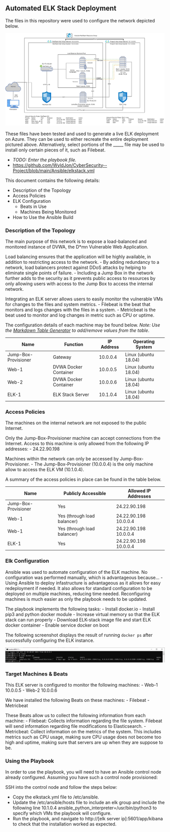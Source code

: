 ## Automated ELK Stack Deployment

The files in this repository were used to configure the network depicted below.

![alt text](https://github.com/WyldJon/CyberSecurity--Project/blob/main/Diagrams/Jonathan%20Walker%20ELK%20Project%20Diagram.drawio.png)

These files have been tested and used to generate a live ELK deployment on Azure. They can be used to either recreate the entire deployment pictured above. Alternatively, select portions of the _____ file may be used to install only certain pieces of it, such as Filebeat.

  - _TODO: Enter the playbook file._
  - https://github.com/WyldJon/CyberSecurity--Project/blob/main/Ansible/elkstack.yml

This document contains the following details:
- Description of the Topology
- Access Policies
- ELK Configuration
  - Beats in Use
  - Machines Being Monitored
- How to Use the Ansible Build


### Description of the Topology

The main purpose of this network is to expose a load-balanced and monitored instance of DVWA, the D*mn Vulnerable Web Application.

Load balancing ensures that the application will be highly available, in addition to restricting access to the network.
	- By adding redundancy to a network, load balancers protect against DDoS attacks by helping to eliminate single points of failure.
	- Including a Jump Box in the network further adds to the security as it prevents public access to resources by only allowing users with access to the Jump Box to access the internal network. 

Integrating an ELK server allows users to easily monitor the vulnerable VMs for changes to the files and system metrics.
	- Filebeat is the beat that monitors and logs changes with the files in a system.
	- Metricbeat is the beat used to monitor and log changes in metric such as CPU or uptime.


The configuration details of each machine may be found below.
_Note: Use the [Markdown Table Generator](http://www.tablesgenerator.com/markdown_tables) to add/remove values from the table_.

| Name                 | Function              | IP Address | Operating System     |
|----------------------|-----------------------|------------|----------------------|
| Jump-Box-Provisioner | Gateway               | 10.0.0.4   | Linux (ubuntu 18.04) |
| Web-1                | DVWA Docker Container | 10.0.0.5   | Linux (ubuntu 18.04) |
| Web-2                | DVWA Docker Container | 10.0.0.6   | Linux (ubuntu 18.04) |
| ELK-1                | ELK Stack Server      | 10.1.0.4   | Linux (ubuntu 18.04) |

### Access Policies

The machines on the internal network are not exposed to the public Internet. 

Only the Jump-Box-Provisioner machine can accept connections from the Internet. Access to this machine is only allowed from the following IP addresses:
	- 24.22.90.198

Machines within the network can only be accessed by Jump-Box-Provisioner.
	- The Jump-Box-Provisioner (10.0.0.4) is the only machine allow to access the ELK VM (10.1.0.4).


A summary of the access policies in place can be found in the table below.

| Name                 | Publicly Accessible         | Allowed IP Addresses  |
|----------------------|-----------------------------|-----------------------|
| Jump-Box-Provisioner | Yes                         | 24.22.90.198          |
| Web-1                | Yes (through load balancer) | 24.22.90.198 10.0.0.4 |
| Web-1                | Yes (through load balancer) | 24.22.90.198 10.0.0.4 |
| ELK-1                | Yes                         | 24.22.90.198 10.0.0.4 |

### Elk Configuration

Ansible was used to automate configuration of the ELK machine. No configuration was performed manually, which is advantageous because...
	- Using Ansible to deploy infastructure is advantageous as it allows for easy redeployment if needed. It also allows for standard configuration to be deployed on multiple machines, reducing time needed. Reconfiguring machines is much easier as only the playbook needs to be updated.


The playbook implements the following tasks:
	- Install docker.io
	- Install pip3 and python docker module
	- Increase virtual memory so that the ELK stack can run properly
	- Download ELK-stack image file and start ELK docker container
	- Enable service docker on boot

The following screenshot displays the result of running `docker ps` after successfully configuring the ELK instance.

![alt text](https://github.com/WyldJon/CyberSecurity--Project/blob/main/Images/Elk_docker.PNG)

### Target Machines & Beats
This ELK server is configured to monitor the following machines:
	- Web-1 10.0.0.5
	- Web-2 10.0.0.6

We have installed the following Beats on these machines:
	- Filebeat
	- Metricbeat

These Beats allow us to collect the following information from each machine:
	- Filebeat: Collects information regarding the file system. Filebeat will send information regarding file modifications to Elasticsearch.
	- Metricbeat: Collect information on the metrics of the system. This includes metrics such as CPU usage, making sure CPU usage does not become too high and uptime, making sure that servers are up when they are suppose to be. 

### Using the Playbook
In order to use the playbook, you will need to have an Ansible control node already configured. Assuming you have such a control node provisioned: 

SSH into the control node and follow the steps below:
- Copy the elkstack.yml file to /etc/ansible.
- Update the /etc/ansible/hosts file to include an elk group and include the following line 10.1.0.4 ansible_python_interpreter=/usr/bin/python3 to specify which VMs the playbook will configure.
- Run the playbook, and navigate to http://[elk server ip]:5601/app/kibana to check that the installation worked as expected.
